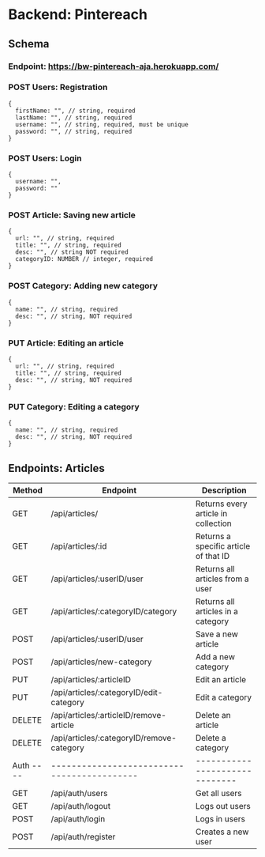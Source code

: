# Backend: Pintereach

## Schema

### Endpoint: https://bw-pintereach-aja.herokuapp.com/

### POST Users: Registration

```
{
  firstName: "", // string, required
  lastName: "", // string, required
  username: "", // string, required, must be unique
  password: "", // string, required
}
```

### POST Users: Login

```
{
  username: "",
  password: ""
}
```

### POST Article: Saving new article

```
{
  url: "", // string, required
  title: "", // string, required
  desc: "", // string NOT required
  categoryID: NUMBER // integer, required
}
```

### POST Category: Adding new category

```
{
  name: "", // string, required
  desc: "", // string, NOT required
}
```

### PUT Article: Editing an article

```
{
  url: "", // string, required
  title: "", // string, required
  desc: "", // string, NOT required
}
```

### PUT Category: Editing a category

```
{
  name: "", // string, required
  desc: "", // string, NOT required
}
```

## Endpoints: Articles

| Method    | Endpoint                                    | Description                           |
| --------- | ------------------------------------------- | ------------------------------------- |
| GET       | /api/articles/                              | Returns every article in collection   |
| GET       | /api/articles/:id                           | Returns a specific article of that ID |
| GET       | /api/articles/:userID/user                  | Returns all articles from a user      |
| GET       | /api/articles/:categoryID/category          | Returns all articles in a category    |
| POST      | /api/articles/:userID/user                  | Save a new article                    |
| POST      | /api/articles/new-category                  | Add a new category                    |
| PUT       | /api/articles/:articleID                    | Edit an article                       |
| PUT       | /api/articles/:categoryID/edit-category     | Edit a category                       |
| DELETE    | /api/articles/:articleID/remove-article     | Delete an article                     |
| DELETE    | /api/articles/:categoryID/remove-category   | Delete a category                     |
| Auth ---- | ------------------------------------------- | ------------------------------        |
| GET       | /api/auth/users                             | Get all users                         |
| GET       | /api/auth/logout                            | Logs out users                        |
| POST      | /api/auth/login                             | Logs in users                         |
| POST      | /api/auth/register                          | Creates a new user                    |
